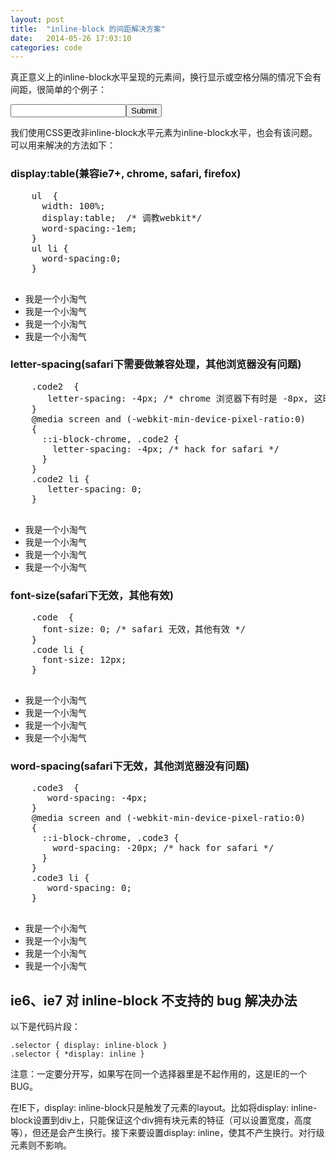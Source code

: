 ```yaml
---
layout: post
title:  "inline-block 的间距解决方案"
date:   2014-05-26 17:03:10
categories: code
---
```


  <p>真正意义上的inline-block水平呈现的元素间，换行显示或空格分隔的情况下会有间距，很简单的个例子：</p>
  <input/><input type="submit"/>
  <p>我们使用CSS更改非inline-block水平元素为inline-block水平，也会有该问题。可以用来解决的方法如下： 
  </p>

  <h3>display:table<span>(兼容ie7+, chrome, safari, firefox)</span></h3>
  <pre>
    ul  {
      width: 100%;
      display:table;  /* 调教webkit*/
      word-spacing:-1em;
    }
    ul li {
      word-spacing:0;
    }
  </pre>
  <ul class="code code4">
    <li>我是一个小淘气</li>
    <li>我是一个小淘气</li>
    <li>我是一个小淘气</li>
    <li>我是一个小淘气</li>
  </ul>
  
  <h3>letter-spacing<span>(safari下需要做兼容处理，其他浏览器没有问题)</span></h3>
  <pre>
    .code2  {
       letter-spacing: -4px; /* chrome 浏览器下有时是 -8px, 这时候对 safari 就得做兼容 */
    }
    @media screen and (-webkit-min-device-pixel-ratio:0)
    {
      ::i-block-chrome, .code2 {
        letter-spacing: -4px; /* hack for safari */
      }
    }
    .code2 li {
       letter-spacing: 0;
    }
  </pre>
  <ul class="code code2">
    <li>我是一个小淘气</li>
    <li>我是一个小淘气</li>
    <li>我是一个小淘气</li>
    <li>我是一个小淘气</li>
  </ul>

  <h3>font-size<span>(safari下无效，其他有效)</span></h3>
  <pre>
    .code  {
      font-size: 0; /* safari 无效，其他有效 */
    }
    .code li {
      font-size: 12px;
    }
  </pre>
  <ul class="code code1">
    <li>我是一个小淘气</li>
    <li>我是一个小淘气</li>
    <li>我是一个小淘气</li>
    <li>我是一个小淘气</li>
  </ul>

  
  <h3>word-spacing<span>(safari下无效，其他浏览器没有问题)</span></h3>
  <pre>
    .code3  {
       word-spacing: -4px; 
    }
    @media screen and (-webkit-min-device-pixel-ratio:0)
    {
      ::i-block-chrome, .code3 {
        word-spacing: -20px; /* hack for safari */
      }
    }
    .code3 li {
       word-spacing: 0;
    }
  </pre>
  <ul class="code code3">
    <li>我是一个小淘气</li>
    <li>我是一个小淘气</li>
    <li>我是一个小淘气</li>
    <li>我是一个小淘气</li>
  </ul>


ie6、ie7 对 inline-block 不支持的 bug 解决办法
----------------------------------------------
以下是代码片段：
```
.selector { display: inline-block } 
.selector { *display: inline }
```
注意：一定要分开写，如果写在同一个选择器里是不起作用的，这是IE的一个BUG。

在IE下，display: inline-block只是触发了元素的layout。比如将display: inline-block设置到div上，只能保证这个div拥有块元素的特征（可以设置宽度，高度等），但还是会产生换行。接下来要设置display: inline，使其不产生换行。对行级元素则不影响。